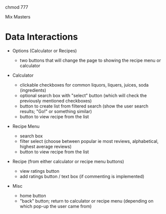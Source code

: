 chmod 777

Mix Masters

# Data Interactions

* Options (Calculator or Recipes)
    * two buttons that will change the page to showing the recipe menu or calculator
    
* Calculator
    * clickable checkboxes for common liquors, liquers, juices, soda (ingredients)
    * optional search box with "select" button (which will check the previously mentioned checkboxes)
    * button to create list from filtered search (show the user search results; "Go!" or something similar)
    * button to view recipe from the list

* Recipe Menu
    * search box
    * filter select (choose between popular ie most reviews, alphabetical, highest average reviews)
    * button to view recipe from the list

* Recipe (from either calculator or recipe menu buttons)
    * view ratings button
    * add ratings button / text box (if commenting is implemented)

* Misc
    * home button
    * "back" button; return to calculator or recipe menu (depending on which pop-up the user came from)

